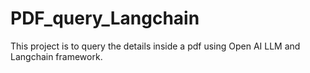 # PDF_query_Langchain
This project is to query the details inside a pdf using Open AI LLM and Langchain framework.
